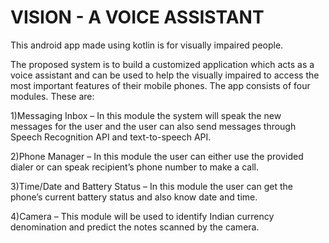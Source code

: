 # VISION - A VOICE ASSISTANT

This android app made using kotlin is for visually impaired people.

The proposed system is to build a customized application which acts as a voice assistant and can be used to help the visually impaired to access the most important features of their mobile phones. The app consists of four modules. These are:


1)Messaging Inbox – In this module the system will speak the new messages for the user and the user can also send messages through Speech Recognition API and text-to-speech API.

2)Phone Manager – In this module the user can either use the provided dialer or can speak recipient’s phone number to make a call.

3)Time/Date and Battery Status – In this module the user can get the phone’s current battery status and also know date and time.

4)Camera – This module will be used to identify Indian currency denomination and predict the notes scanned by the camera.    
